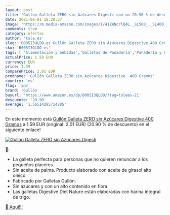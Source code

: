 ```yaml
---
layout: post
title: 'Gullón Galleta ZERO sin Azúcares Digesti con un 20.90 % de descuento'
date: 2021-06-01 18:20:37
image: 'https://m.media-amazon.com/images/I/41ZWNcrlQ4L._SL500_._SL400_.jpg'
comments: true
category: ofertas
author: 'tole.es'
slug: 'B005I3QLDO-es Gullón Galleta ZERO sin Azúcares Digestive 400 Gramos'
sku: 'B005I3QLDO-es'
tags: [ 'Alimentación y bebidas','Galletas de Panadería','Panadería y bollería','gullón', ]
actualPrice: 1.59 EUR
currency: EUR
price: 1.59
comparePrice: 2.01 EUR
prodname: 'Gullón Galleta ZERO sin Azúcares Digestive  400 Gramos'
country: 'es'
flag: '🇪🇸'
brand: 'Gullón'
buyurl: 'https://www.amazon.es/dp/B005I3QLDO/?tag=tolees-21'
descuento: '20.90'
average: '1.56514285714285'
---
```


En este momento está [Gullón Galleta ZERO sin Azúcares Digestive  400 Gramos](https://www.amazon.es/dp/B005I3QLDO/?tag=tolees-21) a 1.59 EUR (original: 2.01 EUR) (20.90 %  de descuento) en el siguiente enlace!

[![Gullón Galleta ZERO sin Azúcares Digesti](https://m.media-amazon.com/images/I/41ZWNcrlQ4L._SL500_._SL400_.jpg)](https://www.amazon.es/dp/B005I3QLDO/?tag=tolees-21)

🔎:

- La galleta perfecta para personas que no quieren renunciar a los pequeños placeres.
- Sin aceite de palma. Producto elaborado con aceite de girasol alto oleico.
- Fabricado por Galletas Gullón.
- Sin azúcares y con un alto contenido en fibra.
- Las galletas Digestive Diet Nature están elaboradas con harina integral de trigo.

[🛒 Aquí!!!](https://www.amazon.es/dp/B005I3QLDO/?tag=tolees-21)
